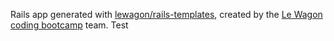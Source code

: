 Rails app generated with [lewagon/rails-templates](https://github.com/lewagon/rails-templates), created by the [Le Wagon coding bootcamp](https://www.lewagon.com) team. Test

